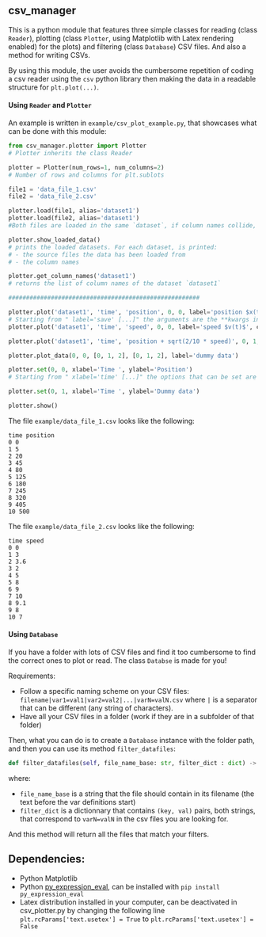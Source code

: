 ## csv_manager

This is a python module that features three simple classes for reading (class `Reader`), plotting (class `Plotter`, using Matplotlib with Latex rendering enabled) for the plots) and filtering (class `Database`) CSV files. And also a method for writing CSVs.

By using this module, the user avoids the cumbersome repetition of coding a csv reader using the `csv` python library then making the data in a readable structure for `plt.plot(...)`.

#### Using `Reader` and `Plotter`

An example is written in `example/csv_plot_example.py`, that showcases what can be done with this module:

```python
from csv_manager.plotter import Plotter
# Plotter inherits the class Reader

plotter = Plotter(num_rows=1, num_columns=2)
# Number of rows and columns for plt.sublots

file1 = 'data_file_1.csv'
file2 = 'data_file_2.csv'

plotter.load(file1, alias='dataset1')
plotter.load(file2, alias='dataset1')
#Both files are loaded in the same `dataset`, if column names collide, the latest ones get "_b" appended to their name

plotter.show_loaded_data()
# prints the loaded datasets. For each dataset, is printed:
# - the source files the data has been loaded from
# - the column names

plotter.get_column_names('dataset1')
# returns the list of column names of the dataset `dataset1`

######################################################

plotter.plot('dataset1', 'time', 'position', 0, 0, label='position $x(t)$', color='red', linestyle=':')
# Starting from " label='save' [...]" the arguments are the **kwargs in https://matplotlib.org/api/_as_gen/matplotlib.pyplot.plot.html
plotter.plot('dataset1', 'time', 'speed', 0, 0, label='speed $v(t)$', color='blue', linestyle='--')

plotter.plot('dataset1', 'time', 'position + sqrt(2/10 * speed)', 0, 1, label='dummy curve from expression')

plotter.plot_data(0, 0, [0, 1, 2], [0, 1, 2], label='dummy data')

plotter.set(0, 0, xlabel='Time ', ylabel='Position')
# Starting from " xlabel='time' [...]" the options that can be set are the **kwargs in https://matplotlib.org/api/axes_api.html

plotter.set(0, 1, xlabel='Time ', ylabel='Dummy data')

plotter.show()
```

The file `example/data_file_1.csv` looks like the following:

```csv
time position
0 0
1 5
2 20
3 45
4 80
5 125
6 180
7 245
8 320
9 405
10 500
```

The file `example/data_file_2.csv` looks like the following:

```csv
time speed
0 0
1 3
2 3.6
3 2
4 5
5 8
6 9
7 10
8 9.1
9 8
10 7
```

#### Using `Database`

If you have a folder with lots of CSV files and find it too cumbersome to find the correct ones to plot or read. The class `Databse` is made for you!

Requirements:
- Follow a specific naming scheme on your CSV files: `filename|var1=val1|var2=val2|...|varN=valN.csv` where `|` is a separator that can be different (any string of characters).
- Have all your CSV files in a folder (work if they are in a subfolder of that folder)

Then, what you can do is to create a `Database` instance with the folder path, and then you can use its method `filter_datafiles`:

```python
def filter_datafiles(self, file_name_base: str, filter_dict : dict) -> List[DataFile]:
```
where:
- `file_name_base` is a string that the file should contain in its filename (the text before the var definitions start)
- `filter_dict` is a dictionnary that contains `(key, val)` pairs, both strings, that correspond to `varN=valN` in the csv files you are looking for.

And this method will return all the files that match your filters.

## Dependencies:

- Python Matplotlib
- Python [py_expression_eval](https://github.com/Axiacore/py-expression-eval), can be installed with `pip install py_expression_eval`
- Latex distribution installed in your computer, can be deactivated in csv_plotter.py by changing the following line `plt.rcParams['text.usetex'] = True` to `plt.rcParams['text.usetex'] = False`
